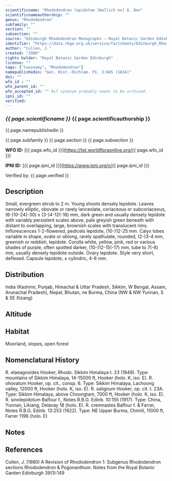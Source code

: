 ```yaml
---
scientificname: "Rhododendron lepidotum [Wallich ex] G. Don"
scientificnameauthorship: ""
genus: "Rhododendron"
subfamily: ""
section: ""
subsection: ""
source: "Edinburgh Rhododendron Monographs – Royal Botanic Garden Edinburgh"
identifier: "https://data.rbge.org.uk/service/factsheets/Edinburgh_Rhododendron_Monographs.xhtml"
author: "Cullen, J."
created: "1980"
rights holder: "Royal Botanic Garden Edinburgh"
license: ""
tags: ["taxonomy", "Rhododendron"]
namepublishedin: "Gen. Hist.-Dichlam. PI. 3:845 (1834)"
doi: ""
wfo_id : ""
wfo_parent_id: ""
wfo_accepted_id: "" #if synonym probably needs to be archived.                      
ipni_id: ""
verified:
---
```

### _{{ page.scientificname }}_ {{ page.scientificauthorship }}
 {{ page.namepublishedin }}

{{ page.subfamily }} {{ page.section }} {{ page.subsection }}

**WFO ID:** [{{ page.wfo_id }}](https://list.worldfloraonline.org/{{ page.wfo_id }})

**IPNI ID:** [{{ page.ipni_id }}](https://www.ipni.org/n/{{ page.ipni_id }})

Verified by: {{ page.verified }}



## Description
Small, evergreen shrub to 2 m. Young shoots densely lepidote. Leaves narrowly elliptic, obovate or rarely lanceolate, coriaceous or subcoriaceous, (6-)10-24(-30) x (3-)4-12(-16) mm, dark green and usually densely lepidote with variably persistent scales above, pale greyish green beneath with distant to overlapping, large, brownish scales with translucent rims. Inflorescences 1-2-flowered, pedicels lepidote, (10-)12-25 mm. Calyx lobes variable in shape, ovate or oblong, rarely spathulate, rounded, (2-)3-4 mm, greenish or reddish, lepidote. Corolla white, yellow, pink, red or various shades of purple, often spotted darker, (10-)12-15(-17) mm, tube to 7(-8) mm, usually densely lepidote outside. Ovary lepidote. Style very short, deflexed. Capsule lepidote, ± cylindric, 4-6 mm.

## Distribution
India (Kashmir, Punjab, Himachal & Uttar Pradesh, Sikkim, W Bengal, Assam, Arunachal Pradesh), Nepal, Bhutan, ne Burma, China (NW & NW Yunnan, S & SE Xizang)

## Altitude


## Habitat
Moorland, slopes, open forest

## Nomenclatural History
R. elaeagnoides Hooker, Rhodo. Sikkim Himalaya t. 23 (1849). Type: mountains of Sikkim Himalaya, 14-15000 ft, Hooker (holo. K, iso. E). R. ohovatum Hooker, op. cit., consp. 6. Type: Sikkim Himalaya, Lachoong valley, 12000 ft, Hooker (holo. K, iso. E). R. salignum Hooker, op. cit. t. 23A. Type: Sikkim Himalaya, above Choongtam, 7000 ft, Hooker (holo. K, iso. E). R. sinolepidotum Balfour f., Notes R.B.G. Edinb. 10:155 (1917). Type: China, Yunnan, Likiang, Delavay 18 (holo. E). R. cremnastes Balfour f. & Farrer, Notes R.B.G. Edinb. 13:253 (1922). Type: NE Upper Burma, Chimili, 11000 ft, Farrer 1196 (holo. E)
                       
## Notes


## References

Cullen, J. (1980) A Revision of Rhododendron 1: Subgenus Rhododendron sections Rhododendron & Pogonanthum. Notes from the Royal Botanic Garden Edinburgh 39(1):149

